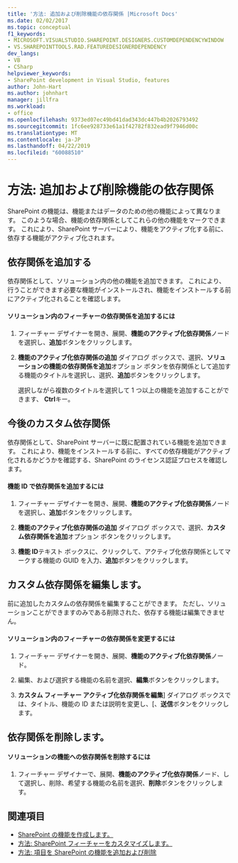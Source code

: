 ```yaml
---
title: '方法: 追加および削除機能の依存関係 |Microsoft Docs'
ms.date: 02/02/2017
ms.topic: conceptual
f1_keywords:
- MICROSOFT.VISUALSTUDIO.SHAREPOINT.DESIGNERS.CUSTOMDEPENDENCYWINDOW
- VS.SHAREPOINTTOOLS.RAD.FEATUREDESIGNERDEPENDENCY
dev_langs:
- VB
- CSharp
helpviewer_keywords:
- SharePoint development in Visual Studio, features
author: John-Hart
ms.author: johnhart
manager: jillfra
ms.workload:
- office
ms.openlocfilehash: 9373ed07ec49bd41dad343dc447b4b2026793492
ms.sourcegitcommit: 1fc6ee928733e61a1f42782f832ead9f7946d00c
ms.translationtype: MT
ms.contentlocale: ja-JP
ms.lasthandoff: 04/22/2019
ms.locfileid: "60088510"
---
```

# <a name="how-to-add-and-remove-feature-dependencies"></a>方法: 追加および削除機能の依存関係
  SharePoint の機能は、機能またはデータのための他の機能によって異なります。 このような場合、機能の依存関係としてこれらの他の機能をマークできます。 これにより、SharePoint サーバーにより、機能をアクティブ化する前に、依存する機能がアクティブ化されます。

## <a name="add-dependencies"></a>依存関係を追加する
 依存関係として、ソリューション内の他の機能を追加できます。 これにより、行うことができます必要な機能がインストールされ、機能をインストールする前にアクティブ化されることを確認します。

#### <a name="to-add-a-dependency-on-a-feature-in-the-solution"></a>ソリューション内のフィーチャーの依存関係を追加するには

1. フィーチャー デザイナーを開き、展開、**機能のアクティブ化依存関係**ノードを選択し、**追加**ボタンをクリックします。

2. **機能のアクティブ化依存関係の追加** ダイアログ ボックスで、選択、**ソリューションの機能の依存関係を追加**オプション ボタンを依存関係として追加する機能のタイトルを選択し、選択、**追加**ボタンをクリックします。

     選択しながら複数のタイトルを選択して 1 つ以上の機能を追加することができます、 **Ctrl**キー。

## <a name="addi-custom-dependencies"></a>今後のカスタム依存関係
 依存関係として、SharePoint サーバーに既に配置されている機能を追加できます。 これにより、機能をインストールする前に、すべての依存機能がアクティブ化されるかどうかを確認する、SharePoint のライセンス認証プロセスを確認します。

#### <a name="to-add-a-dependency-by-the-feature-id"></a>機能 ID で依存関係を追加するには

1. フィーチャー デザイナーを開き、展開、**機能のアクティブ化依存関係**ノードを選択し、**追加**ボタンをクリックします。

2. **機能のアクティブ化依存関係の追加** ダイアログ ボックスで、選択、**カスタム依存関係を追加**オプション ボタンをクリックします。

3. **機能 ID**テキスト ボックスに、クリックして、アクティブ化依存関係としてマークする機能の GUID を入力、**追加**ボタンをクリックします。

## <a name="edit-custom-dependencies"></a>カスタム依存関係を編集します。
 前に追加したカスタムの依存関係を編集することができます。 ただし、ソリューションことができますのみである削除された、依存する機能は編集できません。

#### <a name="to-change-a-dependency-on-a-feature-in-the-solution"></a>ソリューション内のフィーチャーの依存関係を変更するには

1. フィーチャー デザイナーを開き、展開、**機能のアクティブ化依存関係**ノード。

2. 編集、および選択する機能の名前を選択、**編集**ボタンをクリックします。

3. **カスタム フィーチャー アクティブ化依存関係を編集**] ダイアログ ボックスでは、タイトル、機能の ID または説明を変更し、[、**送信**ボタンをクリックします。

## <a name="remove-dependencies"></a>依存関係を削除します。

#### <a name="to-remove-a-dependency-on-a-feature-in-the-solution"></a>ソリューションの機能への依存関係を削除するには

1. フィーチャー デザイナーで、展開、**機能のアクティブ化依存関係**ノード、して選択し、削除、希望する機能の名前を選択、**削除**ボタンをクリックします。

## <a name="see-also"></a>関連項目
- [SharePoint の機能を作成します。](../sharepoint/creating-sharepoint-features.md)
- [方法: SharePoint フィーチャーをカスタマイズします。](../sharepoint/how-to-customize-a-sharepoint-feature.md)
- [方法: 項目を SharePoint の機能を追加および削除](../sharepoint/how-to-add-and-remove-items-to-sharepoint-features.md)
